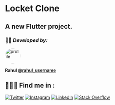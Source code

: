 # Locket Clone

A new Flutter project.
------------------
### 👨‍💻 *Developed  by:*

<img alt="profile" src="https://abom.me/packages/profile.png" width="50" height="50"  style=" border-radius: 100%"/>

**Rahul [@rahul_username](https://twitter.com/rahul_username)**

## 👨🏻‍💻 Find me in  :
[![Twitter](https://img.shields.io/badge/Twitter-%231DA1F2.svg?logo=Twitter&logoColor=white)](https://twitter.com/rahul_username)
[![Instagram](https://img.shields.io/badge/Instagram-%23E4405F.svg?logo=Instagram&logoColor=white)](https://instagram.com/rahul.me)
[![LinkedIn](https://img.shields.io/badge/LinkedIn-%230077B5.svg?logo=linkedin&logoColor=white)](https://linkedin.com/in/rahul-linkedin)
[![Stack Overflow](https://img.shields.io/badge/-Stackoverflow-FE7A16?logo=stack-overflow&logoColor=white)](https://stackoverflow.com/users/your_id/rahul)
